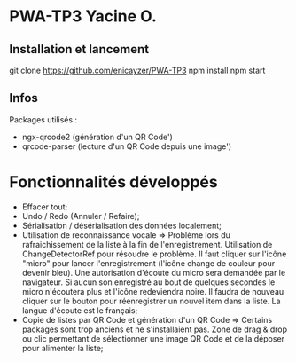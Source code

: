 # PWA-TP3 Yacine O.

## Installation et lancement

git clone https://github.com/enicayzer/PWA-TP3
npm install
npm start

## Infos

Packages utilisés : 
- ngx-qrcode2 (génération d'un QR Code')
- qrcode-parser (lecture d'un QR Code depuis une image')

# Fonctionnalités développés
- Effacer tout;
- Undo / Redo (Annuler / Refaire);
- Sérialisation / désérialisation des données localement;
- Utilisation de reconnaissance vocale => Problème lors du rafraichissement de la liste à la fin de l'enregistrement. Utilisation de ChangeDetectorRef pour résoudre le problème. Il faut cliquer sur l'icône "micro" pour lancer l'enregistrement (l'icône change de couleur pour devenir bleu).
Une autorisation d'écoute du micro sera demandée par le navigateur. Si aucun son enregistré au bout de quelques secondes le micro n'écoutera plus et l'icône redeviendra noire. Il faudra de nouveau cliquer sur le bouton pour réenregistrer un nouvel item dans la liste.
La langue d'écoute est le français;
- Copie de listes par QR Code et génération d'un QR Code => Certains packages sont trop anciens et ne s'installaient pas. Zone de drag & drop ou clic permettant de sélectionner une image QR Code et de la déposer pour alimenter la liste;


